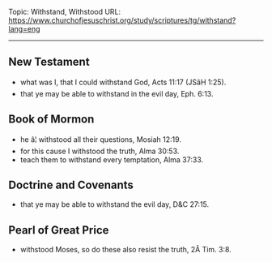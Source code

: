 Topic: Withstand, Withstood
URL: https://www.churchofjesuschrist.org/study/scriptures/tg/withstand?lang=eng

---

## New Testament

- what was I, that I could withstand God, Acts 11:17 (JSâH 1:25).
- that ye may be able to withstand in the evil day, Eph. 6:13.

## Book of Mormon

- he â¦ withstood all their questions, Mosiah 12:19.
- for this cause I withstood the truth, Alma 30:53.
- teach them to withstand every temptation, Alma 37:33.

## Doctrine and Covenants

- that ye may be able to withstand the evil day, D&C 27:15.

## Pearl of Great Price

- withstood Moses, so do these also resist the truth, 2Â Tim. 3:8.

